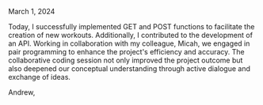 March 1, 2024

Today, I successfully implemented GET and POST functions to facilitate the creation of new workouts. Additionally, I contributed to the development of an API. Working in collaboration with my colleague, Micah, we engaged in pair programming to enhance the project's efficiency and accuracy. The collaborative coding session not only improved the project outcome but also deepened our conceptual understanding through active dialogue and exchange of ideas.

Andrew,